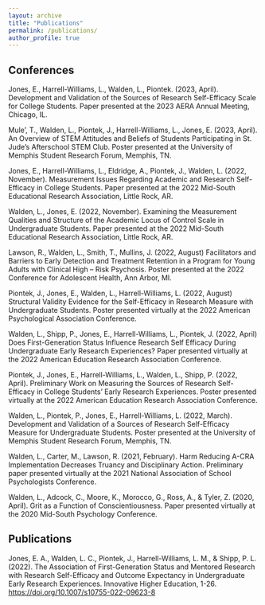 ```yaml
---
layout: archive
title: "Publications"
permalink: /publications/
author_profile: true
---
```



## Conferences

Jones, E., Harrell-Williams, L., Walden, L., Piontek. (2023, April). Development and Validation of the Sources of Research Self-Efficacy Scale for College Students. Paper presented at the 2023 AERA Annual Meeting, Chicago, IL.

Mule’, T., Walden, L., Piontek, J., Harrell-Williams, L., Jones, E. (2023, April). An Overview of STEM Attitudes and Beliefs of Students Participating in St. Jude’s Afterschool STEM Club. Poster presented at the University of Memphis Student Research Forum, Memphis, TN.

Jones, E., Harrell-Williams, L., Eldridge, A., Piontek, J., Walden, L. (2022, November). Measurement Issues Regarding Academic and Research Self-Efficacy in College Students. Paper presented at the 2022 Mid-South Educational Research Association, Little Rock, AR.

Walden, L., Jones, E. (2022, November). Examining the Measurement Qualities and Structure of the Academic Locus of Control Scale in Undergraduate Students. Paper presented at the 2022 Mid-South Educational Research Association, Little Rock, AR.

Lawson, R., Walden, L., Smith, T., Mullins, J. (2022, August) Facilitators and Barriers to Early Detection and Treatment Retention in a Program for Young Adults with Clinical High – Risk Psychosis. Poster presented at the 2022 Conference for Adolescent Health, Ann Arbor, MI.

Piontek, J., Jones, E., Walden, L., Harrell-Williams, L. (2022, August) Structural Validity Evidence for the Self-Efficacy in Research Measure with Undergraduate Students. Poster presented virtually at the 2022 American Psychological Association Conference. 

Walden, L., Shipp, P., Jones, E., Harrell-Williams, L., Piontek, J. (2022, April) Does First-Generation Status Influence Research Self Efficacy During Undergraduate Early Research Experiences? Paper presented virtually at the 2022 American Education Research Association Conference.

Piontek, J., Jones, E., Harrell-Williams, L., Walden, L., Shipp, P. (2022, April). Preliminary Work on Measuring the Sources of Research Self-Efficacy in College Students’ Early Research Experiences. Poster presented virtually at the 2022 American Education Research Association Conference.

Walden, L., Piontek, P., Jones, E., Harrell-Williams, L. (2022, March). Development and Validation of a Sources of Research Self-Efficacy Measure for Undergraduate Students. Poster presented at the University of Memphis Student Research Forum, Memphis, TN.

Walden, L., Carter, M., Lawson, R. (2021, February).  Harm Reducing A-CRA Implementation Decreases Truancy and Disciplinary Action. Preliminary paper presented virtually at the 2021 National Association of School Psychologists Conference.

Walden, L., Adcock, C., Moore, K., Morocco, G., Ross, A., &  Tyler, Z. (2020, April). Grit as a Function of Conscientiousness. Paper presented virtually at the 2020 Mid-South Psychology Conference.


## Publications

Jones, E. A., Walden, L. C., Piontek, J., Harrell-Williams, L. M., & Shipp, P. L. (2022). The Association of First-Generation Status and Mentored Research with Research Self-Efficacy and Outcome Expectancy in Undergraduate Early Research Experiences. Innovative Higher Education, 1-26. https://doi.org/10.1007/s10755-022-09623-8 
